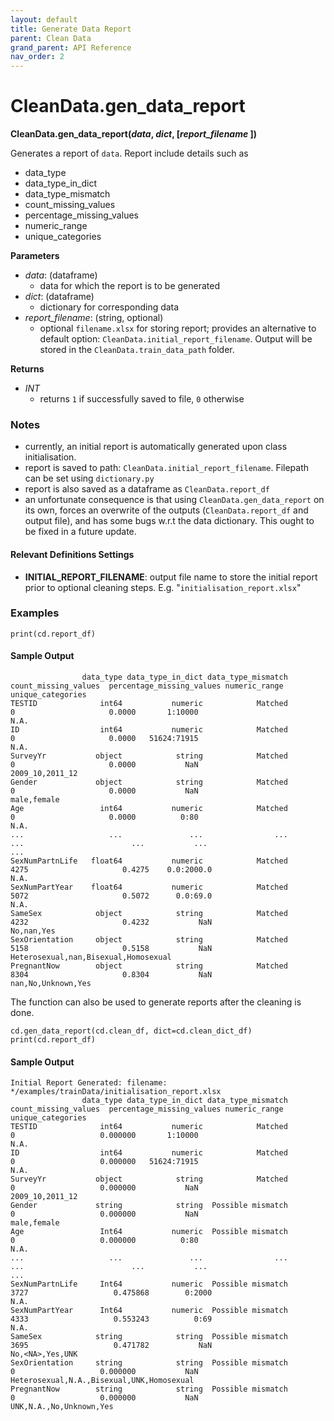 ```yaml
---
layout: default
title: Generate Data Report
parent: Clean Data
grand_parent: API Reference
nav_order: 2
---
```


# CleanData.gen_data_report

**CleanData.gen_data_report(*data*, *dict*, [*report_filename* ])**

Generates a report of `data`. Report include details such as
*   data_type
*   data_type_in_dict
*   data_type_mismatch
*   count_missing_values
*   percentage_missing_values
*   numeric_range
*   unique_categories

**Parameters**
- *data*: (dataframe)
  - data for which the report is to be generated
- *dict*: (dataframe)
  - dictionary for corresponding data
- *report_filename*: (string, optional)
  - optional `filename.xlsx` for storing report; provides an alternative to default option: `CleanData.initial_report_filename`. Output will be stored in the `CleanData.train_data_path` folder.

**Returns**
- *INT*
  - returns `1` if successfully saved to file, `0` otherwise

### Notes

*   currently, an initial report is automatically generated upon class initialisation.
*   report is saved to path: `CleanData.initial_report_filename`. Filepath can be set using `dictionary.py`
*   report is also saved as a dataframe as `CleanData.report_df`
*   an unfortunate consequence is that using `CleanData.gen_data_report` on its own, forces an overwrite of the outputs (`CleanData.report_df` and output file), and has some bugs w.r.t the data dictionary. This ought to be fixed in a future update.

#### Relevant Definitions Settings
* **INITIAL_REPORT_FILENAME**: output file name to store the initial report prior to optional cleaning steps. E.g. "`initialisation_report.xlsx`"

### Examples

```
print(cd.report_df)
```

#### Sample Output
```
                data_type data_type_in_dict data_type_mismatch  count_missing_values  percentage_missing_values numeric_range                     unique_categories
TESTID              int64           numeric            Matched                     0                     0.0000       1:10000                                  N.A.
ID                  int64           numeric            Matched                     0                     0.0000   51624:71915                                  N.A.
SurveyYr           object            string            Matched                     0                     0.0000           NaN                       2009_10,2011_12
Gender             object            string            Matched                     0                     0.0000           NaN                           male,female
Age                 int64           numeric            Matched                     0                     0.0000          0:80                                  N.A.
...                   ...               ...                ...                   ...                        ...           ...                                   ...
SexNumPartnLife   float64           numeric            Matched                  4275                     0.4275    0.0:2000.0                                  N.A.
SexNumPartYear    float64           numeric            Matched                  5072                     0.5072      0.0:69.0                                  N.A.
SameSex            object            string            Matched                  4232                     0.4232           NaN                            No,nan,Yes
SexOrientation     object            string            Matched                  5158                     0.5158           NaN  Heterosexual,nan,Bisexual,Homosexual
PregnantNow        object            string            Matched                  8304                     0.8304           NaN                    nan,No,Unknown,Yes
```

The function can also be used to generate reports after the cleaning is done. 

```
cd.gen_data_report(cd.clean_df, dict=cd.clean_dict_df)
print(cd.report_df)
```

#### Sample Output
```
Initial Report Generated: filename: */examples/trainData/initialisation_report.xlsx
                data_type data_type_in_dict data_type_mismatch  count_missing_values  percentage_missing_values numeric_range                          unique_categories
TESTID              int64           numeric            Matched                     0                   0.000000       1:10000                                       N.A.
ID                  int64           numeric            Matched                     0                   0.000000   51624:71915                                       N.A.
SurveyYr           object            string            Matched                     0                   0.000000           NaN                            2009_10,2011_12
Gender             string            string  Possible mismatch                     0                   0.000000           NaN                                male,female
Age                 Int64           numeric  Possible mismatch                     0                   0.000000          0:80                                       N.A.
...                   ...               ...                ...                   ...                        ...           ...                                        ...
SexNumPartnLife     Int64           numeric  Possible mismatch                  3727                   0.475868        0:2000                                       N.A.
SexNumPartYear      Int64           numeric  Possible mismatch                  4333                   0.553243          0:69                                       N.A.
SameSex            string            string  Possible mismatch                  3695                   0.471782           NaN                            No,<NA>,Yes,UNK
SexOrientation     string            string  Possible mismatch                     0                   0.000000           NaN  Heterosexual,N.A.,Bisexual,UNK,Homosexual
PregnantNow        string            string  Possible mismatch                     0                   0.000000           NaN                    UNK,N.A.,No,Unknown,Yes
```